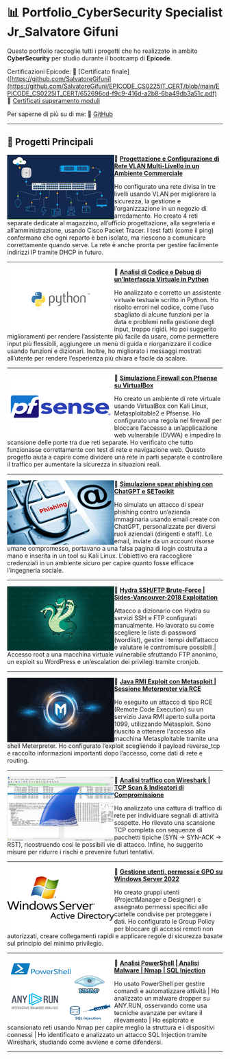 # 📊 Portfolio_CyberSecurity Specialist Jr_Salvatore Gifuni

Questo portfolio raccoglie tutti i progetti che ho realizzato in ambito **CyberSecurity** per studio durante il bootcamp di **Epicode**.

Certificazioni Epicode:
🔗 [Certificato finale]([https://github.com/SalvatoreGifuni](https://github.com/SalvatoreGifuni/EPICODE_CS0225IT_CERT/blob/main/EPICODE_CS0225IT_CERT/652696cd-f9c9-416d-a2b8-6ba49db3a51c.pdf)  
🔗 [Certificati superamento moduli](https://github.com/SalvatoreGifuni/EPICODE_CS0225IT_CERT/tree/main/EPICODE_CS0225IT_CERT)

Per saperne di più su di me: 
🔗 [GitHub](https://github.com/SalvatoreGifuni)

---

## 📂 Progetti Principali

<img align="left" width="250" height="150" src="https://github.com/SalvatoreGifuni/Portfolio/blob/main/images/1.png?raw=true"> 🔸 **[Progettazione e Configurazione di Rete VLAN Multi-Livello in un Ambiente Commerciale](https://github.com/SalvatoreGifuni/Portfolio/tree/main/EPICODE_CS0225IT_PROJ/Proj1_VLAN)**

Ho configurato una rete divisa in tre livelli usando VLAN per migliorare la sicurezza, la gestione e l’organizzazione in un negozio di arredamento. Ho creato 4 reti separate dedicate al magazzino, all’ufficio progettazione, alla segreteria e all’amministrazione, usando Cisco Packet Tracer. I test fatti (come il ping) confermano che ogni reparto è ben isolato, ma riescono a comunicare correttamente quando serve. La rete è anche pronta per gestire facilmente indirizzi IP tramite DHCP in futuro.

---

<img align="left" width="250" height="150" src="https://github.com/SalvatoreGifuni/Portfolio/blob/main/images/2.png?raw=true"> 🔸 **[Analisi di Codice e Debug di un’Interfaccia Virtuale in Python](https://github.com/SalvatoreGifuni/Portfolio/tree/main/EPICODE_CS0225IT_PROJ/Proj2_AnalisiPython)**

Ho analizzato e corretto un assistente virtuale testuale scritto in Python. Ho risolto errori nel codice, come l’uso sbagliato di alcune funzioni per la data e problemi nella gestione degli input, troppo rigidi. Ho poi suggerito miglioramenti per rendere l’assistente più facile da usare, come permettere input più flessibili, aggiungere un menù di guida e riorganizzare il codice usando funzioni e dizionari. Inoltre, ho migliorato i messaggi mostrati all’utente per rendere l’esperienza più chiara e facile da scalare.

---

<img align="left" width="250" height="150" src="https://github.com/SalvatoreGifuni/Portfolio/blob/main/images/3.png?raw=true"> 🔸 **[Simulazione Firewall con Pfsense su VirtualBox](https://github.com/SalvatoreGifuni/Portfolio/tree/main/EPICODE_CS0225IT_PROJ/Proj3_Pfsense)**

Ho creato un ambiente di rete virtuale usando VirtualBox con Kali Linux, Metasploitable2 e Pfsense. Ho configurato una regola nel firewall per bloccare l’accesso a un’applicazione web vulnerabile (DVWA) e impedire la scansione delle porte tra due reti separate. Ho verificato che tutto funzionasse correttamente con test di rete e navigazione web. Questo progetto aiuta a capire come dividere una rete in parti separate e controllare il traffico per aumentare la sicurezza in situazioni reali.

---

<img align="left" width="250" height="150" src="https://github.com/SalvatoreGifuni/Portfolio/blob/main/images/4.png?raw=true"> 🔸 **[Simulazione spear phishing con ChatGPT e SEToolkit](https://github.com/SalvatoreGifuni/Portfolio/tree/main/EPICODE_CS0225IT_PROJ/Proj4_EmailPhishing)**

Ho simulato un attacco di spear phishing contro un’azienda immaginaria usando email create con ChatGPT, personalizzate per diversi ruoli aziendali (dirigenti e staff). Le email, inviate da un account risorse umane compromesso, portavano a una falsa pagina di login costruita a mano e inserita in un tool su Kali Linux. L’obiettivo era raccogliere credenziali in un ambiente sicuro per capire quanto fosse efficace l’ingegneria sociale.

---

<img align="left" width="250" height="150" src="https://github.com/SalvatoreGifuni/Portfolio/blob/main/images/5.png?raw=true"> 🔸 **[Hydra SSH/FTP Brute-Force | Sides-Vancouver-2018 Exploitation](https://github.com/SalvatoreGifuni/Portfolio/tree/main/EPICODE_CS0225IT_PROJ/Proj5_Hydra_BlaxBox_SidesVancouver)**

Attacco a dizionario con Hydra su servizi SSH e FTP configurati manualmente. Ho lavorato su come scegliere le liste di password (wordlist), gestire i tempi dell’attacco e valutare le contromisure possibili.|
Accesso root a una macchina virtuale vulnerabile sfruttando FTP anonimo, un exploit su WordPress e un’escalation dei privilegi tramite cronjob.

---

<img align="left" width="250" height="150" src="https://github.com/SalvatoreGifuni/Portfolio/blob/main/images/6.png?raw=true">🔸  **[Java RMI Exploit con Metasploit | Sessione Meterpreter via RCE](https://github.com/SalvatoreGifuni/Portfolio/tree/main/EPICODE_CS0225IT_PROJ/Proj6_Metasploit)**

Ho eseguito un attacco di tipo RCE (Remote Code Execution) su un servizio Java RMI aperto sulla porta 1099, utilizzando Metasploit. Sono riuscito a ottenere l'accesso alla macchina Metasploitable tramite una shell Meterpreter. Ho configurato l’exploit scegliendo il payload reverse_tcp e raccolto informazioni importanti dopo l’accesso, come dati di rete e routing.

---

<img align="left" width="250" height="150" src="https://github.com/SalvatoreGifuni/Portfolio/blob/main/images/7.png?raw=true">🔸 **[Analisi traffico con Wireshark | TCP Scan & Indicatori di Compromissione](https://github.com/SalvatoreGifuni/Portfolio/tree/main/EPICODE_CS0225IT_PROJ/Proj7_Wireshark)**

Ho analizzato una cattura di traffico di rete per individuare segnali di attività sospette. Ho rilevato una scansione TCP completa con sequenze di pacchetti tipiche (SYN → SYN-ACK → RST), ricostruendo così le possibili vie di attacco. Infine, ho suggerito misure per ridurre i rischi e prevenire futuri tentativi.

---

<img align="left" width="250" height="150" src="https://github.com/SalvatoreGifuni/Portfolio/blob/main/images/8.png?raw=true">🔸 **[Gestione utenti, permessi e GPO su Windows Server 2022](https://github.com/SalvatoreGifuni/Portfolio/tree/main/EPICODE_CS0225IT_PROJ/Proj8_WindowsServer_ActiveDiectory)**

Ho creato gruppi utenti (ProjectManager e Designer) e assegnato permessi specifici alle cartelle condivise per proteggere i dati. Ho configurato le Group Policy per bloccare gli accessi remoti non autorizzati, creare collegamenti rapidi e applicare regole di sicurezza basate sul principio del minimo privilegio.

---

<img align="left" width="250" height="150" src="https://github.com/SalvatoreGifuni/Portfolio/blob/main/images/9.png?raw=true">🔸 **[Analisi PowerShell | Analisi Malware | Nmap | SQL Injection](https://github.com/SalvatoreGifuni/Portfolio/tree/main/EPICODE_CS0225IT_PROJ/Proj9_PowerShell_Nmap_AnyRun_SQLi)**

Ho usato PowerShell per gestire comandi e automatizzare attività | Ho analizzato un malware dropper su ANY.RUN, osservando come usa tecniche avanzate per evitare il rilevamento | Ho esplorato e scansionato reti usando Nmap per capire meglio la struttura e i dispositivi connessi | Ho identificato e analizzato un attacco SQL Injection tramite Wireshark, studiando come avviene e come difendersi.

---


